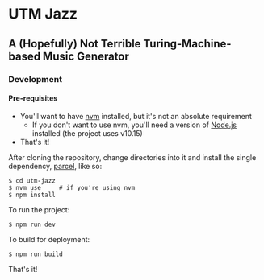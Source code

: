 # UTM Jazz
## A (Hopefully) Not Terrible Turing-Machine-based Music Generator

### Development

#### Pre-requisites
  - You'll want to have [nvm](https://github.com/creationix/nvm) installed, but it's not an absolute requirement
    - If you don't want to use nvm, you'll need a version of [Node.js](https://nodejs.org) installed (the project uses v10.15)
  - That's it!

After cloning the repository, change directories into it and install the single dependency, [parcel](https://parceljs.org), like so:

    $ cd utm-jazz
    $ nvm use     # if you're using nvm
    $ npm install

To run the project:

    $ npm run dev

To build for deployment:

    $ npm run build

That's it!

